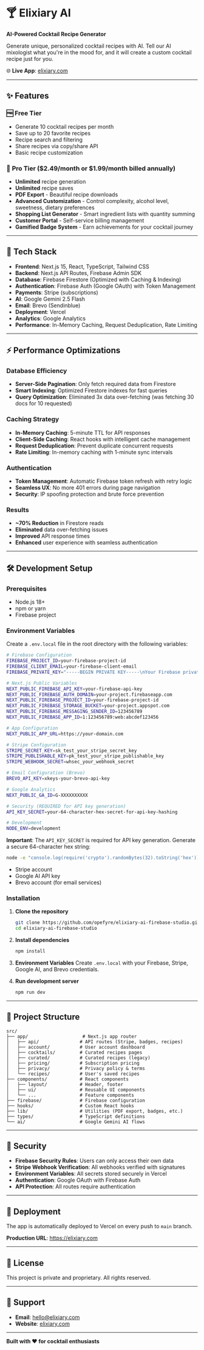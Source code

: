 # 🍸 Elixiary AI

**AI-Powered Cocktail Recipe Generator**

Generate unique, personalized cocktail recipes with AI. Tell our AI mixologist what you're in the mood for, and it will create a custom cocktail recipe just for you.

🌐 **Live App**: [elixiary.com](https://elixiary.com)

---

## ✨ Features

### 🆓 **Free Tier**
- Generate 10 cocktail recipes per month
- Save up to 20 favorite recipes
- Recipe search and filtering
- Share recipes via copy/share API
- Basic recipe customization

### 👑 **Pro Tier** ($2.49/month or $1.99/month billed annually)
- **Unlimited** recipe generation
- **Unlimited** recipe saves
- **PDF Export** - Beautiful recipe downloads
- **Advanced Customization** - Control complexity, alcohol level, sweetness, dietary preferences
- **Shopping List Generator** - Smart ingredient lists with quantity summing
- **Customer Portal** - Self-service billing management
- **Gamified Badge System** - Earn achievements for your cocktail journey

---

## 🚀 Tech Stack

- **Frontend**: Next.js 15, React, TypeScript, Tailwind CSS
- **Backend**: Next.js API Routes, Firebase Admin SDK
- **Database**: Firebase Firestore (Optimized with Caching & Indexing)
- **Authentication**: Firebase Auth (Google OAuth) with Token Management
- **Payments**: Stripe (subscriptions)
- **AI**: Google Gemini 2.5 Flash
- **Email**: Brevo (Sendinblue)
- **Deployment**: Vercel
- **Analytics**: Google Analytics
- **Performance**: In-Memory Caching, Request Deduplication, Rate Limiting

---

## ⚡ Performance Optimizations

### **Database Efficiency**
- **Server-Side Pagination**: Only fetch required data from Firestore
- **Smart Indexing**: Optimized Firestore indexes for fast queries
- **Query Optimization**: Eliminated 3x data over-fetching (was fetching 30 docs for 10 requested)

### **Caching Strategy**
- **In-Memory Caching**: 5-minute TTL for API responses
- **Client-Side Caching**: React hooks with intelligent cache management
- **Request Deduplication**: Prevent duplicate concurrent requests
- **Rate Limiting**: In-memory caching with 1-minute sync intervals

### **Authentication**
- **Token Management**: Automatic Firebase token refresh with retry logic
- **Seamless UX**: No more 401 errors during page navigation
- **Security**: IP spoofing protection and brute force prevention

### **Results**
- **~70% Reduction** in Firestore reads
- **Eliminated** data over-fetching issues
- **Improved** API response times
- **Enhanced** user experience with seamless authentication

---

## 🛠️ Development Setup

### Prerequisites
- Node.js 18+
- npm or yarn
- Firebase project

### Environment Variables

Create a `.env.local` file in the root directory with the following variables:

```bash
# Firebase Configuration
FIREBASE_PROJECT_ID=your-firebase-project-id
FIREBASE_CLIENT_EMAIL=your-firebase-client-email
FIREBASE_PRIVATE_KEY="-----BEGIN PRIVATE KEY-----\nYour Firebase private key here\n-----END PRIVATE KEY-----\n"

# Next.js Public Variables
NEXT_PUBLIC_FIREBASE_API_KEY=your-firebase-api-key
NEXT_PUBLIC_FIREBASE_AUTH_DOMAIN=your-project.firebaseapp.com
NEXT_PUBLIC_FIREBASE_PROJECT_ID=your-firebase-project-id
NEXT_PUBLIC_FIREBASE_STORAGE_BUCKET=your-project.appspot.com
NEXT_PUBLIC_FIREBASE_MESSAGING_SENDER_ID=123456789
NEXT_PUBLIC_FIREBASE_APP_ID=1:123456789:web:abcdef123456

# App Configuration
NEXT_PUBLIC_APP_URL=https://your-domain.com

# Stripe Configuration
STRIPE_SECRET_KEY=sk_test_your_stripe_secret_key
STRIPE_PUBLISHABLE_KEY=pk_test_your_stripe_publishable_key
STRIPE_WEBHOOK_SECRET=whsec_your_webhook_secret

# Email Configuration (Brevo)
BREVO_API_KEY=xkeys-your-brevo-api-key

# Google Analytics
NEXT_PUBLIC_GA_ID=G-XXXXXXXXXX

# Security (REQUIRED for API key generation)
API_KEY_SECRET=your-64-character-hex-secret-for-api-key-hashing

# Development
NODE_ENV=development
```

**Important**: The `API_KEY_SECRET` is required for API key generation. Generate a secure 64-character hex string:
```bash
node -e "console.log(require('crypto').randomBytes(32).toString('hex'))"
```
- Stripe account
- Google AI API key
- Brevo account (for email services)

### Installation

1. **Clone the repository**
   ```bash
   git clone https://github.com/opefyre/elixiary-ai-firebase-studio.git
   cd elixiary-ai-firebase-studio
   ```

2. **Install dependencies**
   ```bash
   npm install
   ```

3. **Environment Variables**
   Create `.env.local` with your Firebase, Stripe, Google AI, and Brevo credentials.

4. **Run development server**
   ```bash
   npm run dev
   ```

---

## 📁 Project Structure

```
src/
├── app/                    # Next.js app router
│   ├── api/               # API routes (Stripe, badges, recipes)
│   ├── account/           # User account dashboard
│   ├── cocktails/         # Curated recipes pages
│   ├── curated/           # Curated recipes (legacy)
│   ├── pricing/           # Subscription pricing
│   ├── privacy/           # Privacy policy & terms
│   └── recipes/           # User's saved recipes
├── components/            # React components
│   ├── layout/            # Header, footer
│   ├── ui/                # Reusable UI components
│   └── ...                # Feature components
├── firebase/              # Firebase configuration
├── hooks/                 # Custom React hooks
├── lib/                   # Utilities (PDF export, badges, etc.)
├── types/                 # TypeScript definitions
└── ai/                    # Google Gemini AI flows
```

---

## 🔐 Security

- **Firebase Security Rules**: Users can only access their own data
- **Stripe Webhook Verification**: All webhooks verified with signatures
- **Environment Variables**: All secrets stored securely in Vercel
- **Authentication**: Google OAuth with Firebase Auth
- **API Protection**: All routes require authentication

---

## 🚀 Deployment

The app is automatically deployed to Vercel on every push to `main` branch.

**Production URL**: https://elixiary.com

---

## 📝 License

This project is private and proprietary. All rights reserved.

---

## 🤝 Support

- **Email**: hello@elixiary.com
- **Website**: [elixiary.com](https://elixiary.com)

---

**Built with ❤️ for cocktail enthusiasts**